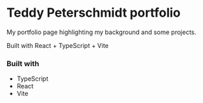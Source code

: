 # Teddy Peterschmidt portfolio

My portfolio page highlighting my background and some projects. 

Built with React + TypeScript + Vite

### Built with
* TypeScript
* React
* Vite
